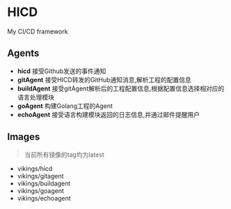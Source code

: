 # HICD
My CI/CD framework

## Agents

- **hicd** 接受Github发送的事件通知
- **gitAgent** 接受HICD转发的GitHub通知消息,解析工程的配置信息
- **buildAgent** 接受gitAgent解析后的工程配置信息,根据配置信息选择相对应的语言处理模块
- **goAgent** 构建Golang工程的Agent
- **echoAgent** 接受语言构建模块返回的日志信息,并通过邮件提醒用户

## Images
> 当前所有镜像的tag均为latest

- vikings/hicd
- vikings/gitagent
- vikings/buildagent
- vikings/goagent
- vikings/echoagent
